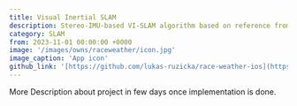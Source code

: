 ```yaml
---
title: Visual Inertial SLAM
description: Stereo-IMU-based VI-SLAM algorithm based on reference from ORB, OpenVINS, and VINSMono.
category: SLAM
from: 2023-11-01 00:00:00 +0000
image: '/images/owns/raceweather/icon.jpg'
image_caption: 'App icon'
github_link: '[https://github.com/lukas-ruzicka/race-weather-ios](https://github.com/sanketsalunkhe12/vslam)'
---
```


More Description about project in few days once implementation is done.

<div class="gallery-box">
  <div class="gallery">
<!--     <img src="/images/owns/raceweather/screenshot-coming.jpg" loading="lazy" alt="Coming screen"> -->
<!--     <img src="/images/owns/raceweather/screenshot-event-detail.jpg" loading="lazy" alt="Event detail screen"> -->
<!--     <img src="/images/owns/raceweather/screenshot-serie-detail.jpg" loading="lazy" alt="Serie detail screen"> -->
  </div>
<!--   <em>Screenshots from the <a href="https://apps.apple.com/app/race-weather-app/id6444075511">App Store</a></em> -->
</div>
